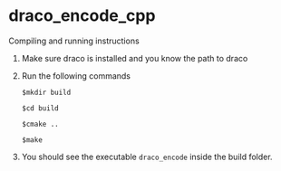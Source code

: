 # draco_encode_cpp

Compiling and running instructions

1. Make sure draco is installed and you know the path to draco
2. Run the following commands

    `$mkdir build` 
    
    `$cd build`
  
    `$cmake ..` 
  
    `$make`

3. You should see the executable `draco_encode` inside the build folder.

  
